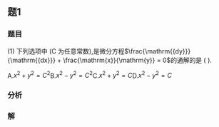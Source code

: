 ## 题1
### 题目
(1) 下列选项中 (C 为任意常数),是微分方程$\frac{\mathrm{{dy}}}{\mathrm{{dx}}} + \frac{\mathrm{x}}{\mathrm{y}} = 0$的通解的是 ( ).

A.${x}^{2} + {y}^{2} = {C}^{2}$B.${x}^{2} - {y}^{2} = {C}^{2}$C.${x}^{2} + {y}^{2} = C$D.${x}^{2} - {y}^{2} = C$

### 分析

### 解